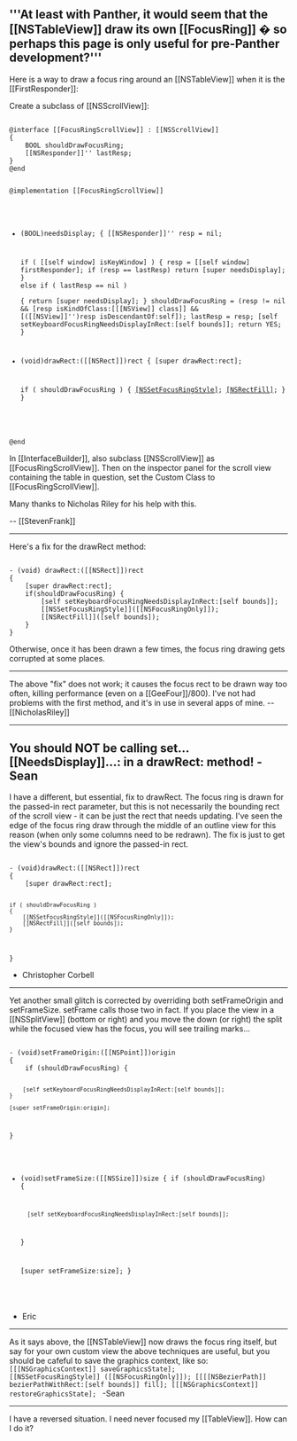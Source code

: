 '''At least with Panther, it would seem that the [[NSTableView]] draw its own [[FocusRing]] � so perhaps this page is only useful for pre-Panther development?'''
----
Here is a way to draw a focus ring around an [[NSTableView]] when it is the [[FirstResponder]]:

Create a subclass of [[NSScrollView]]:

<code>
@interface [[FocusRingScrollView]] : [[NSScrollView]] 
{
    BOOL shouldDrawFocusRing;
    [[NSResponder]]'' lastResp;
}
@end

@implementation [[FocusRingScrollView]]

- (BOOL)needsDisplay;
{
    [[NSResponder]]'' resp = nil;

    if ( [[self window] isKeyWindow] ) 
    {
        resp = [[self window] firstResponder];
        if (resp == lastResp) 
            return [super needsDisplay];
    } 
    else if ( lastResp == nil )  
    {
        return [super needsDisplay];
    }
    shouldDrawFocusRing = (resp != nil && [resp isKindOfClass:[[[NSView]] class]] 
                            && [([[NSView]]'')resp isDescendantOf:self]); 
    lastResp = resp;
    [self setKeyboardFocusRingNeedsDisplayInRect:[self bounds]];
    return YES;
}


- (void)drawRect:([[NSRect]])rect 
{
    [super drawRect:rect];

    if ( shouldDrawFocusRing ) 
    {
        [[NSSetFocusRingStyle]]([[NSFocusRingOnly]]);
        [[NSRectFill]](rect);
    }
}

@end
</code>

In [[InterfaceBuilder]], also subclass [[NSScrollView]] as [[FocusRingScrollView]].  Then on the inspector panel for the scroll view containing the table in question, set the Custom Class to [[FocusRingScrollView]].

Many thanks to Nicholas Riley for his help with this.

-- [[StevenFrank]]

----


Here's a fix for the drawRect method:

<code>
- (void) drawRect:([[NSRect]])rect
{
    [super drawRect:rect];
    if(shouldDrawFocusRing) {
        [self setKeyboardFocusRingNeedsDisplayInRect:[self bounds]];
        [[NSSetFocusRingStyle]]([[NSFocusRingOnly]]);
        [[NSRectFill]]([self bounds]);
    }
}
</code>

Otherwise,  once it has been drawn a few times, the focus ring drawing gets corrupted at some places.

----

The above "fix" does not work; it causes the focus rect to be drawn way too often, killing performance (even on a [[GeeFour]]/800).  I've not had problems with the first method, and it's in use in several apps of mine. -- [[NicholasRiley]]

----
You should NOT be calling set...[[NeedsDisplay]]...: in a drawRect: method! -Sean
----

I have a different, but essential, fix to drawRect.  The focus ring is drawn for the passed-in rect parameter, but this is not necessarily the bounding rect of the scroll view - it can be just the rect that needs updating.  I've seen the edge of the focus ring draw through the middle of an outline view for this reason (when only some columns need to be redrawn).  The fix is just to get the view's bounds and ignore the passed-in rect.

<code>
- (void)drawRect:([[NSRect]])rect 
{
    [super drawRect:rect];

    if ( shouldDrawFocusRing ) 
    {
        [[NSSetFocusRingStyle]]([[NSFocusRingOnly]]);
        [[NSRectFill]]([self bounds]);
    }
}
</code>

- Christopher Corbell

----
Yet another small glitch is corrected by overriding both setFrameOrigin and setFrameSize. setFrame calls those two in fact. If you place the view in a [[NSSplitView]] (bottom or right) and you move the down (or right) the split while the focused view has the focus, you will see trailing marks...

<code>
- (void)setFrameOrigin:([[NSPoint]])origin
{
    if (shouldDrawFocusRing) {
    
        [self setKeyboardFocusRingNeedsDisplayInRect:[self bounds]];
    }
    
    [super setFrameOrigin:origin];
}

- (void)setFrameSize:([[NSSize]])size
{
    if (shouldDrawFocusRing) {
    
        [self setKeyboardFocusRingNeedsDisplayInRect:[self bounds]];
    }
    
    [super setFrameSize:size];
}
</code>

- Eric

----
As it says above, the [[NSTableView]] now draws the focus ring itself, but say for your own custom view the above techniques are useful, but you should be cafeful to save the graphics context, like so:
<code>
[[[NSGraphicsContext]] saveGraphicsState];
[[NSSetFocusRingStyle]] ([[NSFocusRingOnly]]);
[[[[NSBezierPath]] bezierPathWithRect:[self bounds]] fill];
[[[NSGraphicsContext]] restoreGraphicsState];
</code>
-Sean

----
I have a reversed situation. I need never focused my [[TableView]]. How can I do it?